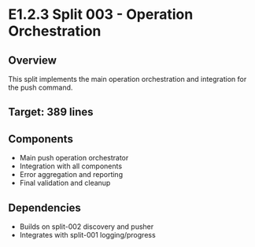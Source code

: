 # E1.2.3 Split 003 - Operation Orchestration

## Overview
This split implements the main operation orchestration and integration for the push command.

## Target: 389 lines

## Components
- Main push operation orchestrator
- Integration with all components
- Error aggregation and reporting
- Final validation and cleanup

## Dependencies
- Builds on split-002 discovery and pusher
- Integrates with split-001 logging/progress

